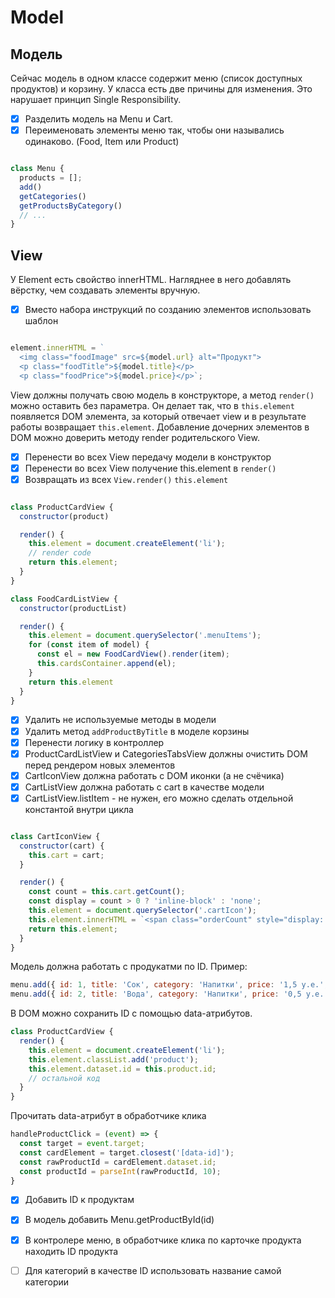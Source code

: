 # Model

## Модель

Сейчас модель в одном классе содержит меню (список доступных продуктов) и корзину. У класса есть две причины для изменения. Это нарушает принцип Single Responsibility.

- [x] Разделить модель на Menu и Cart.
- [x] Переименовать элементы меню так, чтобы они назывались одинаково. (Food, Item или Product)

```JavaScript

class Menu {
  products = [];
  add()
  getCategories()
  getProductsByCategory()
  // ...
}

```

## View

У Element есть свойство innerHTML. Нагляднее в него добавлять вёрстку, чем создавать элементы вручную.

- [x] Вместо набора инструкций по созданию элементов использовать шаблон

```JavaScript

element.innerHTML = `
  <img class="foodImage" src=${model.url} alt="Продукт">
  <p class="foodTitle">${model.title}</p>
  <p class="foodPrice">${model.price}</p>`;

```

View должны получать свою модель в конструкторе, а метод `render()` можно оставить без параметра. Он делает так, что в `this.element` появляется DOM элемента, за который отвечает view и в результате работы возвращает `this.element`. Добавление дочерних элементов в DOM можно доверить методу render родительского View.

- [x] Перенести во всех View передачу модели в конструктор
- [x] Перенести во всех View получение this.element в `render()`
- [x] Возвращать из всех `View.render()` `this.element`

```JavaScript

class ProductCardView {
  constructor(product)

  render() {
    this.element = document.createElement('li');
    // render code
    return this.element;
  }
}

class FoodCardListView {
  constructor(productList)

  render() {
    this.element = document.querySelector('.menuItems');
    for (const item of model) {
      const el = new FoodCardView().render(item);
      this.cardsContainer.append(el);
    }
    return this.element
  }
}

```

- [x] Удалить не используемые методы в модели
- [x] Удалить метод `addProductByTitle` в моделе корзины
- [x] Перенести логику в контроллер
- [x] ProductCardListView и CategoriesTabsView должны очистить DOM перед рендером новых элементов
- [x] CartIconView должна работать с DOM иконки (а не счёчика)
- [x] CartListView должна работать с cart в качестве модели
- [x] CartListView.listItem - не нужен, его можно сделать отдельной константой внутри цикла

```JavaScript

class CartIconView {
  constructor(cart) {
    this.cart = cart;
  }

  render() {
    const count = this.cart.getCount();
    const display = count > 0 ? 'inline-block' : 'none';
    this.element = document.querySelector('.cartIcon');
    this.element.innerHTML = `<span class="orderCount" style="display: ${display}">${count}</span>`
    return this.element;
  }
}

```

Модель должна работать с продукатми по ID. Пример:

```JavaScript
menu.add({ id: 1, title: 'Сок', category: 'Напитки', price: '1,5 у.е.', url: './images/food.png' });
menu.add({ id: 2, title: 'Вода', category: 'Напитки', price: '0,5 у.е.', url: './images/food.png' });
```

В DOM можно сохранить ID с помощью data-атрибутов.

```JavaScript
class ProductCardView {
  render() {
    this.element = document.createElement('li');
    this.element.classList.add('product');
    this.element.dataset.id = this.product.id;
    // остальной код
  }
}

```

Прочитать data-атрибут в обработчике клика

```JavaScript
handleProductClick = (event) => {
  const target = event.target;
  const cardElement = target.closest('[data-id]');
  const rawProductId = cardElement.dataset.id;
  const productId = parseInt(rawProductId, 10);
}
```


- [x] Добавить ID к продуктам
- [x] В модель добавить Menu.getProductById(id)
- [x] В контролере меню, в обработчике клика по карточке продукта находить ID продукта
- [ ] Для категорий в качестве ID использовать название самой категории

